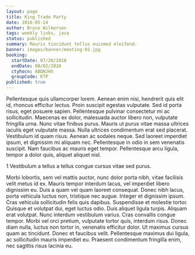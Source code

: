 ```yaml
---
layout: page
title: King Trade Party
date: 2016-05-24
author: Bruce Wilkerson
tags: weekly links, java
status: published
summary: Mauris tincidunt tellus euismod eleifend.
banner: images/banner/meeting-01.jpg
booking:
  startDate: 07/28/2018
  endDate: 08/02/2018
  ctyhocn: ABQNJHX
  groupCode: KTP
published: true
---
```

Pellentesque quis ullamcorper lorem. Aenean enim nisi, hendrerit quis elit id, rhoncus efficitur lectus. Proin suscipit egestas vulputate. Sed id porta risus, eget posuere sapien. Pellentesque pulvinar consectetur mi ac sollicitudin. Maecenas ex dolor, malesuada auctor libero non, vulputate fringilla urna. Nunc vitae finibus purus. Mauris ut purus vitae massa ultrices iaculis eget vulputate massa. Nulla ultrices condimentum erat sed placerat. Vestibulum id quam risus. Aenean ac sodales neque. Sed laoreet imperdiet ipsum, et dignissim mi aliquam nec. Pellentesque in odio in sem venenatis suscipit. Nam faucibus ac mauris eget tempor. Pellentesque arcu ligula, tempor a dolor quis, aliquet aliquet nisl.

1 Vestibulum a tellus a tellus congue cursus vitae sed purus.

Morbi lobortis, sem vel mattis auctor, nunc dolor porta nibh, vitae facilisis velit metus id ex. Mauris tempor interdum lacus, vel imperdiet libero dignissim eu. Duis a quam vel quam laoreet consequat. Donec nibh lacus, porta vehicula luctus non, tristique nec augue. Integer et dignissim ipsum. Cras vehicula sollicitudin felis quis dapibus. Suspendisse et molestie tortor. Quisque et volutpat dui, eget luctus odio.
Duis aliquet ligula turpis. Aliquam erat volutpat. Nunc interdum vestibulum varius. Cras convallis congue tempor. Morbi vel orci pretium, vulputate tortor quis, interdum risus. Donec diam nulla, luctus non tortor in, venenatis efficitur dolor. Ut maximus cursus quam ac tincidunt. Donec et faucibus velit. Pellentesque maximus dui ligula, ac sollicitudin mauris imperdiet eu. Praesent condimentum fringilla enim, nec sagittis risus lacinia eu.
